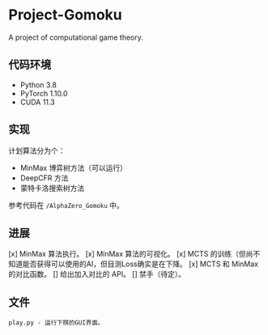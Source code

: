 # Project-Gomoku

A project of computational game theory.

## 代码环境

- Python 3.8
- PyTorch 1.10.0
- CUDA 11.3

## 实现

计划算法分为个：

- MinMax 博弈树方法（可以运行）
- DeepCFR 方法
- 蒙特卡洛搜索树方法

参考代码在 `/AlphaZero_Gomoku` 中。

## 进展

[x] MinMax 算法执行。
[x] MinMax 算法的可视化。
[x] MCTS 的训练（但尚不知道能否获得可以使用的AI，但目测Loss确实是在下降。
[x] MCTS 和 MinMax 的对比函数。
[] 给出加入对比的 API。
[] 禁手（待定）。

## 文件

```
play.py - 运行下棋的GUI界面。
```